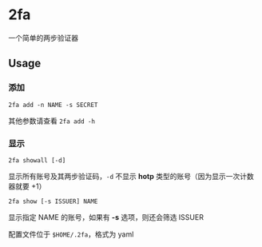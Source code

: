 # 2fa
一个简单的两步验证器

## Usage

### 添加
```shell
2fa add -n NAME -s SECRET
```

其他参数请查看 `2fa add -h`

### 显示
```shell
2fa showall [-d]
```
显示所有账号及其两步验证码，`-d` 不显示 **hotp** 类型的账号（因为显示一次计数器就要 +1）

```shell
2fa show [-s ISSUER] NAME
```
显示指定 NAME 的账号，如果有 **-s** 选项，则还会筛选 ISSUER

配置文件位于 `$HOME/.2fa`，格式为 yaml
